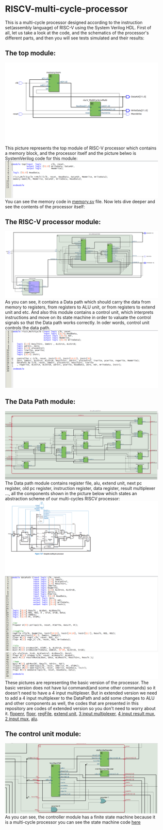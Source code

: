 # RISCV-multi-cycle-processor
This is a multi-cycle processor designed according to the instruction set(assembly language) of RISC-V using the System Verilog HDL.
First of all, let us take a look at the code, and the schematics of the processor's different parts, and then you will see tests simulated and their results:
## The top module:
![The top module of RISC-V processor which contains a memory block, and the processor itself](/images/multi1.png)
This picture represents the top module of RISC-V processor which contains a memory block, and the processor itself and the picture belwo is SystemVerilog code for
this module:
![SystemVerilog code of top module](/images/top.png)
You can see the memory code in [memory.sv](memory.sv) file.
Now lets dive deeper and see the contents of the processor itself:
## The RISC-V processor module:
![The RISC-V processor module schematic](/images/multi3.png)
As you can see, it contains a Data path which should carry the data from memory to registers, from registers to ALU unit, or from registers to extend unit and etc.
And also this module contains a control unit, which interprets instructions and move on its state machine in order to valuate the control signals so that the Data path works correctly.
In oder words, control unit controls the data path.
![processor module code](/images/riscV_MultiCycle.png)
## The Data Path module:
![The Data Path module schematic](/images/multi4(datapath).png)
The Data path module contains register file, alu, extend unit, next pc register, old pc register, instruction register, data register, result multiplexer ..., all the components shown in the picture below which states an abstraction scheme of our multi-cycles RISCV processor:
![Abstraction image](images/extended/luiDataPath.png)
![Data Path code 1](images/datapath1.png)
![Data Path code 2](images/datapath2.png)
These pictures are representing the basic version of the processor. The basic version does not have lui command(and some other commands) so it doesn't need to have a 4 input multiplexer. But in extended version we need to add a 4 input multiplexer to the DataPath and add some changes to ALU and other components as well, the codes that are presented in this repository are codes of extended version so you don't need to worry about it.
[flopenr](flopenr.sv), [flopr](flopr.sv), [regFile](regFile.sv), [extend unit](extend.sv), [3 input multiplexer](mux3.sv), [4 input result mux](mux4.sv), [2 input mux](mux2.sv), [alu](alu.sv).
## The control unit module:
![The control unit](images/multi5(controller).png)
As you can see, the controller module has a finite state machine because it is a multi-cycle processor you can see the state machine code [here](fsm.sv)
